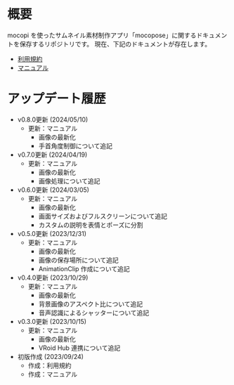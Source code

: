 # 概要
mocopi を使ったサムネイル素材制作アプリ「mocopose」に関するドキュメントを保存するリポジトリです。
現在、下記のドキュメントが存在します。

- [利用規約](Document/Terms.md)
- [マニュアル](Document/Manual.md)

# アップデート履歴
- v0.8.0更新 (2024/05/10)
  - 更新：マニュアル
     - 画像の最新化
     - 手首角度制御について追記
- v0.7.0更新 (2024/04/19)
  - 更新：マニュアル
     - 画像の最新化
     - 画像処理について追記
- v0.6.0更新 (2024/03/05)
  - 更新：マニュアル
     - 画像の最新化
     - 画面サイズおよびフルスクリーンについて追記
     - カスタムの説明を表情とポーズに分割
- v0.5.0更新 (2023/12/31)
  - 更新：マニュアル
     - 画像の最新化
     - 画像の保存場所について追記
     - AnimationClip 作成について追記
- v0.4.0更新 (2023/10/29)
  - 更新：マニュアル
     - 画像の最新化
     - 背景画像のアスペクト比について追記
     - 音声認識によるシャッターについて追記
- v0.3.0更新 (2023/10/15)
  - 更新：マニュアル
     - 画像の最新化
     - VRoid Hub 連携について追記
- 初版作成 (2023/09/24)
  - 作成：利用規約
  - 作成：マニュアル